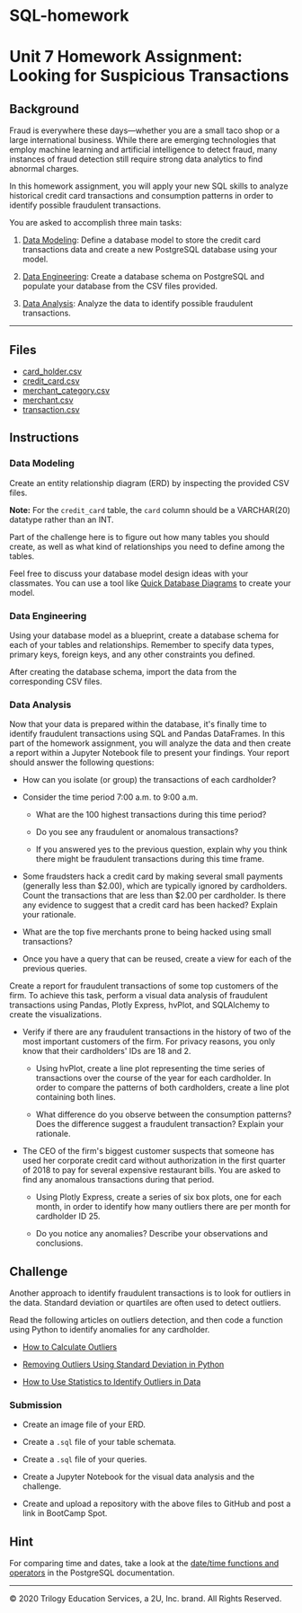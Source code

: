 # SQL-homework

# Unit 7 Homework Assignment: Looking for Suspicious Transactions

## Background

Fraud is everywhere these days—whether you are a small taco shop or a large international business. While there are emerging technologies that employ machine learning and artificial intelligence to detect fraud, many instances of fraud detection still require strong data analytics to find abnormal charges.

In this homework assignment, you will apply your new SQL skills to analyze historical credit card transactions and consumption patterns in order to identify possible fraudulent transactions.

You are asked to accomplish three main tasks:

1. [Data Modeling](#Data-Modeling):
   Define a database model to store the credit card transactions data and create a new PostgreSQL database using your model.

2. [Data Engineering](#Data-Engineering): Create a database schema on PostgreSQL and populate your database from the CSV files provided.

3. [Data Analysis](#Data-Analysis): Analyze the data to identify possible fraudulent transactions.

---

## Files

- [card_holder.csv](Data/card_holder.csv)
- [credit_card.csv](Data/credit_card.csv)
- [merchant_category.csv](Data/merchant_category.csv)
- [merchant.csv](Data/merchant.csv)
- [transaction.csv](Data/transaction.csv)

## Instructions

### Data Modeling

Create an entity relationship diagram (ERD) by inspecting the provided CSV files.

**Note:** For the `credit_card` table, the `card` column should be a VARCHAR(20) datatype rather than an INT.

Part of the challenge here is to figure out how many tables you should create, as well as what kind of relationships you need to define among the tables.

Feel free to discuss your database model design ideas with your classmates. You can use a tool like [Quick Database Diagrams](https://app.quickdatabasediagrams.com/#/) to create your model.

### Data Engineering

Using your database model as a blueprint, create a database schema for each of your tables and relationships. Remember to specify data types, primary keys, foreign keys, and any other constraints you defined.

After creating the database schema, import the data from the corresponding CSV files.

### Data Analysis

Now that your data is prepared within the database, it's finally time to identify fraudulent transactions using SQL and Pandas DataFrames. In this part of the homework assignment, you will analyze the data and then create a report within a Jupyter Notebook file to present your findings. Your report should answer the following questions:

- How can you isolate (or group) the transactions of each cardholder?

- Consider the time period 7:00 a.m. to 9:00 a.m.

  - What are the 100 highest transactions during this time period?

  - Do you see any fraudulent or anomalous transactions?

  - If you answered yes to the previous question, explain why you think there might be fraudulent transactions during this time frame.

- Some fraudsters hack a credit card by making several small payments (generally less than $2.00), which are typically ignored by cardholders. Count the transactions that are less than $2.00 per cardholder. Is there any evidence to suggest that a credit card has been hacked? Explain your rationale.

- What are the top five merchants prone to being hacked using small transactions?

- Once you have a query that can be reused, create a view for each of the previous queries.

Create a report for fraudulent transactions of some top customers of the firm. To achieve this task, perform a visual data analysis of fraudulent transactions using Pandas, Plotly Express, hvPlot, and SQLAlchemy to create the visualizations.

- Verify if there are any fraudulent transactions in the history of two of the most important customers of the firm. For privacy reasons, you only know that their cardholders' IDs are 18 and 2.

  - Using hvPlot, create a line plot representing the time series of transactions over the course of the year for each cardholder. In order to compare the patterns of both cardholders, create a line plot containing both lines.

  - What difference do you observe between the consumption patterns? Does the difference suggest a fraudulent transaction? Explain your rationale.

- The CEO of the firm's biggest customer suspects that someone has used her corporate credit card without authorization in the first quarter of 2018 to pay for several expensive restaurant bills. You are asked to find any anomalous transactions during that period.

  - Using Plotly Express, create a series of six box plots, one for each month, in order to identify how many outliers there are per month for cardholder ID 25.

  - Do you notice any anomalies? Describe your observations and conclusions.

## Challenge

Another approach to identify fraudulent transactions is to look for outliers in the data. Standard deviation or quartiles are often used to detect outliers.

Read the following articles on outliers detection, and then code a function using Python to identify anomalies for any cardholder.

- [How to Calculate Outliers](https://www.wikihow.com/Calculate-Outliers)

- [Removing Outliers Using Standard Deviation in Python](https://www.kdnuggets.com/2017/02/removing-outliers-standard-deviation-python.html)

- [How to Use Statistics to Identify Outliers in Data](https://machinelearningmastery.com/how-to-use-statistics-to-identify-outliers-in-data/)

### Submission

- Create an image file of your ERD.

- Create a `.sql` file of your table schemata.

- Create a `.sql` file of your queries.

- Create a Jupyter Notebook for the visual data analysis and the challenge.

- Create and upload a repository with the above files to GitHub and post a link in BootCamp Spot.

## Hint

For comparing time and dates, take a look at the [date/time functions and operators](https://www.postgresql.org/docs/8.0/functions-datetime.html) in the PostgreSQL documentation.

---

© 2020 Trilogy Education Services, a 2U, Inc. brand. All Rights Reserved.
